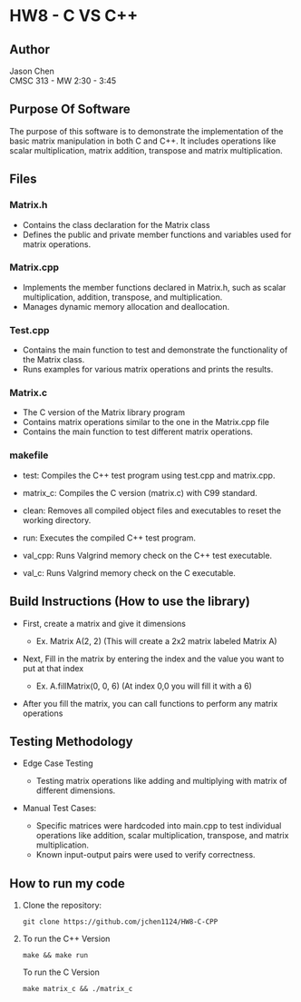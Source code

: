 # HW8 - C VS C++

## Author
Jason Chen<br>
CMSC 313 - MW 2:30 - 3:45

## Purpose Of Software 
The purpose of this software is to demonstrate the implementation of the basic matrix manipulation in both C and C++. It includes operations like scalar multiplication, matrix addition, transpose and matrix multiplication.

## Files
### Matrix.h
- Contains the class declaration for the Matrix class
- Defines the public and private member functions and variables used for matrix operations.

### Matrix.cpp
- Implements the member functions declared in Matrix.h, such as scalar multiplication, addition, transpose, and multiplication.
- Manages dynamic memory allocation and deallocation.

### Test.cpp
- Contains the main function to test and demonstrate the functionality of the Matrix class.
- Runs examples for various matrix operations and prints the results.

### Matrix.c
- The C version of the Matrix library program
- Contains matrix operations similar to the one in the Matrix.cpp file
- Contains the main function to test different matrix operations.

### makefile 
- test: Compiles the C++ test program using test.cpp and matrix.cpp.

- matrix_c: Compiles the C version (matrix.c) with C99 standard.

- clean: Removes all compiled object files and executables to reset the working directory.

- run: Executes the compiled C++ test program.

- val_cpp: Runs Valgrind memory check on the C++ test executable.

- val_c: Runs Valgrind memory check on the C executable.

## Build Instructions (How to use the library)
- First, create a matrix and give it dimensions
    - Ex. Matrix A(2, 2) (This will create a 2x2 matrix labeled Matrix A)

- Next, Fill in the matrix by entering the index and the value you want to put at that index
    - Ex. A.fillMatrix(0, 0, 6) (At index 0,0 you will fill it with a 6)

- After you fill the matrix, you can call functions to perform any matrix operations

## Testing Methodology
- Edge Case Testing
    - Testing matrix operations like adding and multiplying with matrix of different dimensions.

- Manual Test Cases:
    - Specific matrices were hardcoded into main.cpp to test individual operations like addition, scalar multiplication, transpose, and matrix multiplication.
    -  Known input-output pairs were used to verify correctness.

## How to run my code
1. Clone the repository:
    ```
    git clone https://github.com/jchen1124/HW8-C-CPP
    ```
    
2. To run the C++ Version
    ```
    make && make run
    ```

    To run the C Version
    ```
    make matrix_c && ./matrix_c
    ```
